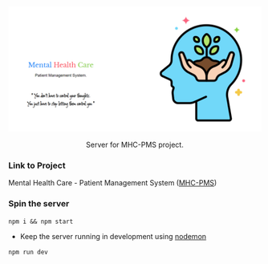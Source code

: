 ![](./public/homepage.png)

<p align="center"> Server for MHC-PMS project. </p>
  
### Link to Project
Mental Health Care - Patient Management System ([MHC-PMS](https://github.com/SandeepKrSuman/mhc-pms))  
  
### Spin the server
```
npm i && npm start
```
- Keep the server running in development using [nodemon](https://www.npmjs.com/package/nodemon)

```
npm run dev
```
